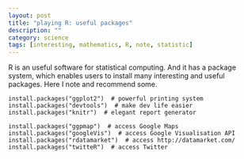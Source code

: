 ```yaml
---
layout: post
title: "playing R: useful packages"
description: ""
category: science
tags: [interesting, mathematics, R, note, statistic]
---
```


R is an useful software for statistical computing. And it has a package system, which enables users to install many interesting and useful packages. Here I note and recommend some.

~~~~
install.packages("ggplot2")  # powerful printing system
install.packages("devtools")  # make dev life easier
install.packages("knitr")  # elegant report generator

install.packages("ggpmap")  # access Google Maps
install.packages("googleVis")  # access Google Visualisation API
install.packages("rdatamarket")  # access http://datamarket.com/
install.packages("twitteR")  # access Twitter
~~~~

